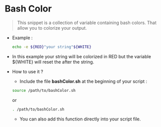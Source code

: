 # Bash Color

> This snippet is a collection of variable containing bash colors. That allow you to colorize your output.

* Example :

    ```bash
    echo -e ${RED}"your string"${WHITE}
    ```
* In this example your string will be colorized in RED but the variable ${WHITE} will reset the after the string.
* How to use it ?
    * Include the file **bashColor.sh** at the beginning of your script :

    ```bash
    source /path/to/bashColor.sh
    ```
    or
    ```bash
    . /path/to/bashColor.sh
    ```
    * You can also add this function directly into your script file.
